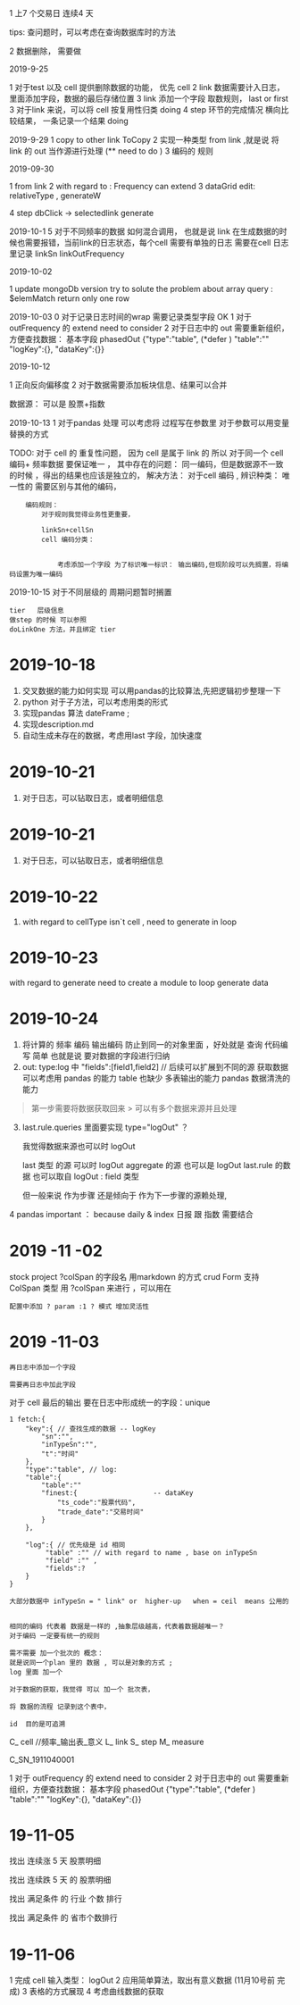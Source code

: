 1 上7 个交易日  连续4 天 



tips:
    查问题时，可以考虑在查询数据库时的方法



2 数据删除， 需要做    


2019-9-25


1 对于test 以及 cell 提供删除数据的功能， 优先 cell 
2 link 数据需要计入日志，里面添加字段，数据的最后存储位置 
3 link 添加一个字段 取数规则， last  or first 
3 对于link 来说，可以将 cell 按复用性归类 doing 
4  step  环节的完成情况  横向比较结果， 一条记录一个结果 doing 


2019-9-29
1 copy to other link   ToCopy
2 实现一种类型 from link ,就是说 将 link 的 out 当作源进行处理   (** need to do )
3 编码的 规则


2019-09-30

1 from link
2  with regard to : Frequency can extend 
3 dataGrid edit:    
    relativeType , 
    generateW

4 step  dbClick -> selectedlink  generate 

2019-10-1
5 对于不同频率的数据 如何混合调用，
    也就是说 link 在生成数据的时候也需要报错，当前link的日志状态，每个cell 需要有单独的日志
    需要在cell 日志里记录 linkSn linkOutFrequency


2019-10-02

1 update mongoDb version try to solute the problem about   array query : $elemMatch  return only one row 


2019-10-03
0 对于记录日志时间的wrap 需要记录类型字段 OK
1 对于 outFrequency 的 extend  need to consider
2 对于日志中的 out 需要重新组织，方便查找数据：
    基本字段  phasedOut {"type":"table",  (*defer )
                         "table":""
                        "logKey":{},
                        "dataKey":{}}


2019-10-12

1 正向反向偏移度
2 对于数据需要添加板块信息、结果可以合并

数据源：  可以是 股票+指数 




2019-10-13
1 对于pandas 处理 可以考虑将 过程写在参数里
  对于参数可以用变量替换的方式

TODO:
对于 cell 的 重复性问题， 
    因为 cell 是属于 link 的 所以 对于同一个 cell 编码+ 频率数据 要保证唯一 ，
    其中存在的问题：
        同一编码，但是数据源不一致的时候 ，得出的结果也应该是独立的，
        解决方法：
            对于cell 编码 , 辨识种类： 唯一性的 需要区别与其他的编码，

        编码规则：
            对于规则我觉得业务性更重要，

            linkSn+cellSn
            cell 编码分类：
                

                考虑添加一个字段 为了标识唯一标识： 输出编码,但现阶段可以先搁置，将编码设置为唯一编码

                
                

2019-10-15
    对于不同层级的 周期问题暂时搁置

    tier   层级信息     
    做step 的时候 可以参照 
    doLinkOne 方法，并且绑定 tier



# 2019-10-18
   1. 交叉数据的能力如何实现 可以用pandas的比较算法,先把逻辑初步整理一下
   2. python 对于子方法，可以考虑用类的形式 
   3. 实现pandas 算法  dateFrame ;
   4. 实现description.md
   5. 自动生成未存在的数据，考虑用last 字段，加快速度

# 2019-10-21
 1. 对于日志，可以钻取日志，或者明细信息 

  

# 2019-10-21
 1. 对于日志，可以钻取日志，或者明细信息 

# 2019-10-22
 1. with regard to cellType isn`t cell , need to generate in loop


# 2019-10-23
 with regard to generate need to create a module to loop generate data 


# 2019-10-24
1. 将计算的 频率 编码 输出编码 防止到同一的对象里面 ，好处就是 查询 代码编写 简单 也就是说 要对数据的字段进行归纳
2. out:
 type:log 中
 "fields":[field1,field2] // 后续可以扩展到不同的源 获取数据 可以考虑用 pandas 的能力
 table 也缺少 多表输出的能力 pandas 数据清洗的能力
  > 第一步需要将数据获取回来 
        > 可以有多个数据来源并且处理
3.  last.rule.queries 里面要实现 type="logOut" ？

    我觉得数据来源也可以时 logOut 
    
    last 类型 的源 可以时 logOut
    aggregate 的源 也可以是 logOut
    last.rule 的数据 也可以取自 logOut : field 类型

    但一般来说 作为步骤 还是倾向于 作为下一步骤的源赖处理,

4 pandas important ： because  daily & index 日报 跟 指数 需要结合


# 2019 -11 -02  
  stock  project
?colSpan 的字段名 用markdown 的方式 
    crud Form 支持  ColSpan 类型   用 ?colSpan 来进行  ，可以用在


    配置中添加 ? param :1 ? 模式 增加灵活性      


# 2019 -11-03

    再日志中添加一个字段 

    需要再日志中加此字段 

   对于 cell 最后的输出 要在日志中形成统一的字段：unique
<!-- 驼峰自定义的字段，下划线方式：接口获取的字段 -->
    1 fetch:{
        "key":{ // 查找生成的数据 -- logKey 
            "sn":"",
            "inTypeSn":"",
            "t":"时间"
        },
        "type":"table", // log:
        "table":{
            "table":""
            "finest:{                   -- dataKey 
                "ts_code":"股票代码",
                "trade_date":"交易时间"
            }
        },
        
        "log":{ // 优先级是 id 相同
             "table" :"" // with regard to name , base on inTypeSn 
             "field" :"" ,
             "fields":?
        }
    }

    大部分数据中 inTypeSn = " link" or  higher-up   when = ceil  means 公用的 


    相同的编码 代表着 数据是一样的 ,抽象层级越高，代表着数据越唯一？ 
    对于编码 一定要有统一的规则

    需不需要 加一个批次的 概念：
    就是说同一个plan 里的 数据 , 可以是对象的方式 ;
    log 里面 加一个 

    对于数据的获取，我觉得 可以 加一个 批次表，

    将 数据的流程 记录到这个表中，

    id  目的是可追溯 

C_  cell  //频率_输出表_意义
L_  link
S_  step
M_  measure


C_SN_1911040001



1 对于 outFrequency 的 extend  need to consider
2 对于日志中的 out 需要重新组织，方便查找数据：
    基本字段  phasedOut {"type":"table",  (*defer )
                         "table":""
                        "logKey":{},
                        "dataKey":{}}




                        
# 19-11-05

找出 连续涨 5 天 股票明细

找出 连续跌 5 天 的 股票明细

找出 满足条件 的 行业 个数 排行 

找出 满足条件 的 省市个数排行
     
    


# 19-11-06

1 完成 cell 输入类型： logOut 
2 应用简单算法，取出有意义数据   (11月10号前 完成)
3 表格的方式展现
4 考虑曲线数据的获取



